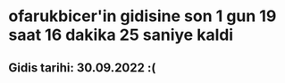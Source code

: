 # ofarukbicer'in gidisine son 1 gun 19 saat 16 dakika 25 saniye kaldi

## Gidis tarihi: 30.09.2022 :(